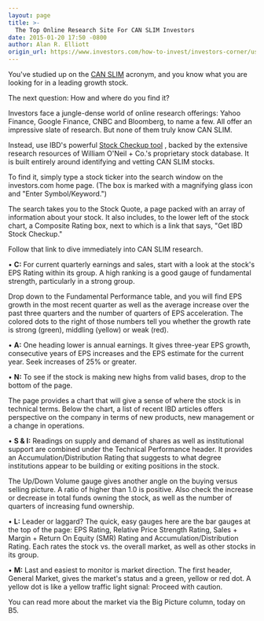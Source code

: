 ```yaml
---
layout: page
title: >-
  The Top Online Research Site For CAN SLIM Investors
date: 2015-01-20 17:50 -0800
author: Alan R. Elliott
origin_url: https://www.investors.com/how-to-invest/investors-corner/using-stock-checkup-for-can-slim/
---
```


You've studied up on the [CAN SLIM](http://education.investors.com/) acronym, and you know what you are looking for in a leading growth stock.

The next question: How and where do you find it?

Investors face a jungle-dense world of online research offerings: Yahoo Finance, Google Finance, CNBC and Bloomberg, to name a few. All offer an impressive slate of research. But none of them truly know CAN SLIM.

Instead, use IBD's powerful [Stock Checkup tool](http://research.investors.com/stock-checkup/?nav=ResearchCheckup) , backed by the extensive research resources of William O'Neil + Co.'s proprietary stock database. It is built entirely around identifying and vetting CAN SLIM stocks.

To find it, simply type a stock ticker into the search window on the investors.com home page. (The box is marked with a magnifying glass icon and "Enter Symbol/Keyword.")

The search takes you to the Stock Quote, a page packed with an array of information about your stock. It also includes, to the lower left of the stock chart, a Composite Rating box, next to which is a link that says, "Get IBD Stock Checkup."

Follow that link to dive immediately into CAN SLIM research.

• **C:** For current quarterly earnings and sales, start with a look at the stock's EPS Rating within its group. A high ranking is a good gauge of fundamental strength, particularly in a strong group.

Drop down to the Fundamental Performance table, and you will find EPS growth in the most recent quarter as well as the average increase over the past three quarters and the number of quarters of EPS acceleration. The colored dots to the right of those numbers tell you whether the growth rate is strong (green), middling (yellow) or weak (red).

• **A:** One heading lower is annual earnings. It gives three-year EPS growth, consecutive years of EPS increases and the EPS estimate for the current year. Seek increases of 25% or greater.

• **N:** To see if the stock is making new highs from valid bases, drop to the bottom of the page.

The page provides a chart that will give a sense of where the stock is in technical terms. Below the chart, a list of recent IBD articles offers perspective on the company in terms of new products, new management or a change in operations.

• **S & I:** Readings on supply and demand of shares as well as institutional support are combined under the Technical Performance header. It provides an Accumulation/Distribution Rating that suggests to what degree institutions appear to be building or exiting positions in the stock.

The Up/Down Volume gauge gives another angle on the buying versus selling picture. A ratio of higher than 1.0 is positive. Also check the increase or decrease in total funds owning the stock, as well as the number of quarters of increasing fund ownership.

• **L:** Leader or laggard? The quick, easy gauges here are the bar gauges at the top of the page: EPS Rating, Relative Price Strength Rating, Sales + Margin + Return On Equity (SMR) Rating and Accumulation/Distribution Rating. Each rates the stock vs. the overall market, as well as other stocks in its group.

• **M:** Last and easiest to monitor is market direction. The first header, General Market, gives the market's status and a green, yellow or red dot. A yellow dot is like a yellow traffic light signal: Proceed with caution.

You can read more about the market via the Big Picture column, today on B5.
